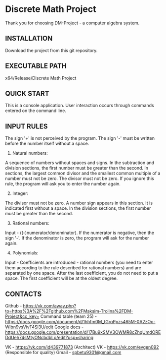 Discrete Math Project
=====================

Thank you for choosing DM-Project - a computer algebra system.


INSTALLATION
------------

Download the project from this git repository.


EXECUTABLE PATH
---------------

x64/Release/Discrete Math Project


QUICK START
-----------

This is a console application. 
User interaction occurs through commands entered on the command line.


INPUT RULES
-----------

The sign '+' is not perceived by the program.
The sign '-' must be written before the number itself without a space.

1) Natural numbers: 

A sequence of numbers without spaces and signs.
In the subtraction and division sections, the first number must be greater than the second.
In sections, the largest common divisor and the smallest common multiple of a number must not be zero.
The divisor must not be zero.
If you ignore this rule, the program will ask you to enter the number again.

2) Integer:

The divisor must not be zero.
A number sign appears in this section. It is indicated first without a space.
In the division sections, the first number must be greater than the second.

3) Rational numbers: 

Input - ((-)numerator/denominator). 
If the numerator is negative, then the sign '-'.
If the denominator is zero, the program will ask for the number again.

4) Polynomials:

Input - Coefficients are introduced - rational numbers (you need to enter them according to the rule described for rational numbers) 
and are separated by one space.
After the last coefficient, you do not need to put a space.
The first coefficient will be at the oldest degree.



CONTACTS
--------

Github - https://vk.com/away.php?to=https%3A%2F%2Fgithub.com%2FMaksim-Trolina%2FDM-Project&cc_key=
Сommand table (team 25) - https://docs.google.com/document/d/1hhfm0M_tGrqPpzs465M-0A2zOo-WIbn9vsVivT4Sl3U/edit 
Google docs - https://docs.google.com/presentation/d/17Bu9xSMV3OWMR8cZhqUmdOREDdUeh74sMtyONcbdbLo/edit?usp=sharing

VK - https://vk.com/id439771873 (Architect)
VK - https://vk.com/evgen092 (Responsible for quality)
Gmail - spbetu9301@gmail.com 





